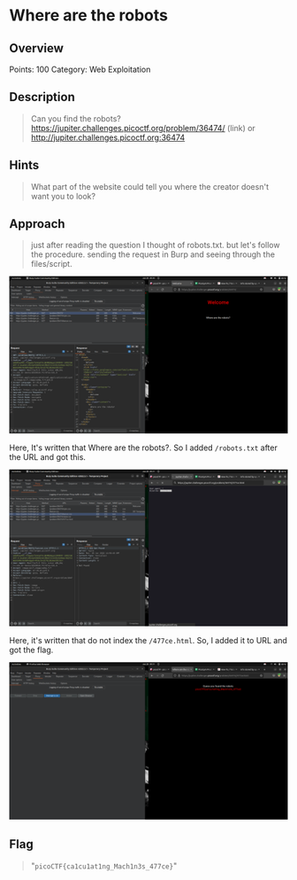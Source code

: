 # Where are the robots

## Overview
Points: 100
Category: Web Exploitation

## Description
> Can you find the robots? https://jupiter.challenges.picoctf.org/problem/36474/ (link) or http://jupiter.challenges.picoctf.org:36474

## Hints
> What part of the website could tell you where the creator doesn't want you to look?

## Approach
> just after reading the question I thought of robots.txt. but let's follow the procedure.
sending the request in Burp and seeing through the files/script.

![](https://github.com/Akhilstaar/HackIT_22/blob/main/Assignment_2/NIKHIL%20MEENA%20ASSIGNMENT%202/Assets/Screenshot%20from%202022-06-20%2020-20-56.png)

Here, It's written that Where are the robots?. So I added `/robots.txt` after the URL and got this.

![](https://github.com/Akhilstaar/HackIT_22/blob/main/Assignment_2/NIKHIL%20MEENA%20ASSIGNMENT%202/Assets/Screenshot%20from%202022-06-20%2020-21-37.png)

Here, it's written that do not index the `/477ce.html`. So, I added it to URL and got the flag.

![](https://github.com/Akhilstaar/HackIT_22/blob/main/Assignment_2/NIKHIL%20MEENA%20ASSIGNMENT%202/Assets/Screenshot%20from%202022-06-20%2020-21-52.png)

## Flag
> "`picoCTF{ca1cu1at1ng_Mach1n3s_477ce}`"
